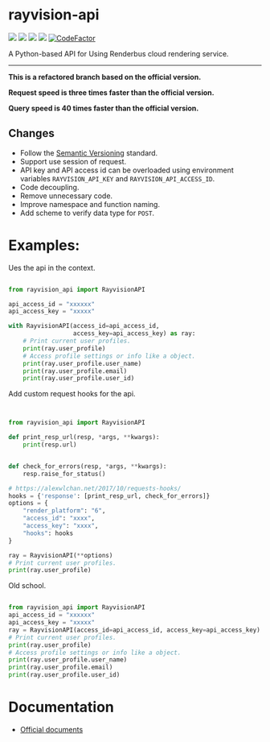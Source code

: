 rayvision-api
=============
[![](https://img.shields.io/badge/docs--English-latest-green)](https://renderbus.readthedocs.io/en/latest)
[![](https://img.shields.io/badge/license-Apache%202-blue)](http://www.apache.org/licenses/LICENSE-2.0.txt)
![](https://img.shields.io/badge/python-2.7.10+%20%7C%203.6%20%7C%203.7-blue)
![](https://img.shields.io/badge/platform-windows%20%7C%20macos%20%7C%20linux-lightgrey)
[![CodeFactor](https://www.codefactor.io/repository/github/loonghao/rayvision_api/badge)](https://www.codefactor.io/repository/github/loonghao/rayvision_api)

A Python-based API for Using Renderbus cloud rendering service.

-------------------------------------------------------------------------------
**This is a refactored branch based on the official version.**

**Request speed is three times faster than the official version.**

**Query speed is 40 times faster than the official version.**

Changes
--------
- Follow the [Semantic Versioning](https://semver.org/) standard.
- Support use session of request.
- API key and API access id can be overloaded using environment variables `RAYVISION_API_KEY` and `RAYVISION_API_ACCESS_ID`.
- Code decoupling.
- Remove unnecessary code.
- Improve namespace and function naming.
- Add scheme to verify data type for `POST`.

# Examples:
Ues the api in the context.
```python

from rayvision_api import RayvisionAPI

api_access_id = "xxxxxx"
api_access_key = "xxxxx"

with RayvisionAPI(access_id=api_access_id, 
                  access_key=api_access_key) as ray:
    # Print current user profiles.
    print(ray.user_profile)
    # Access profile settings or info like a object.
    print(ray.user_profile.user_name)
    print(ray.user_profile.email)
    print(ray.user_profile.user_id)

```
Add custom request hooks for the api.
```python


from rayvision_api import RayvisionAPI

def print_resp_url(resp, *args, **kwargs):
    print(resp.url)


def check_for_errors(resp, *args, **kwargs):
    resp.raise_for_status()

# https://alexwlchan.net/2017/10/requests-hooks/
hooks = {'response': [print_resp_url, check_for_errors]}
options = {
    "render_platform": "6",
    "access_id": "xxxx",
    "access_key": "xxxx",
    "hooks": hooks
}

ray = RayvisionAPI(**options)
# Print current user profiles.
print(ray.user_profile)
```
Old school.
```python

from rayvision_api import RayvisionAPI
api_access_id = "xxxxxx"
api_access_key = "xxxxx"
ray = RayvisionAPI(access_id=api_access_id, access_key=api_access_key)
# Print current user profiles.
print(ray.user_profile)
# Access profile settings or info like a object.
print(ray.user_profile.user_name)
print(ray.user_profile.email)
print(ray.user_profile.user_id)

```

# Documentation

- [Official documents]( https://renderbus.readthedocs.io/en/latest/index.html)
